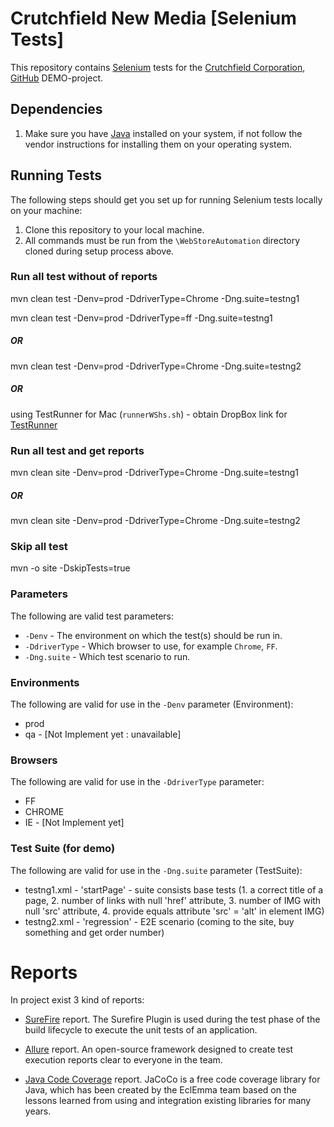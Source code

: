# Crutchfield New Media [Selenium Tests]
This repository contains [Selenium](http://seleniumhq.org/) tests for the [Crutchfield Corporation](https://www.crutchfield.com/), [GitHub](https://github.wsgc.com/ychukhari/WSI_Base)   DEMO-project.

## Dependencies
1. Make sure you have [Java](http://www.java.com/) installed on your system, if not follow the vendor instructions for installing them on your operating system.


## Running Tests
The following steps should get you set up for running Selenium tests locally on your machine:

1. Clone this repository to your local machine.
2. All commands must be run from the `\WebStoreAutomation` directory cloned during setup process above.


### Run all test without of reports
mvn clean test  -Denv=prod  -DdriverType=Chrome   -Dng.suite=testng1

mvn clean test  -Denv=prod  -DdriverType=ff   -Dng.suite=testng1
##### OR
mvn clean test  -Denv=prod  -DdriverType=Chrome   -Dng.suite=testng2
##### OR
using TestRunner for Mac (`runnerWShs.sh`) - obtain DropBox link  for [TestRunner](https://www.dropbox.com/s/ht1ckjtcy90jqfx/runnerWShs.sh?dl=0)


### Run all test and get reports
mvn clean site  -Denv=prod  -DdriverType=Chrome  -Dng.suite=testng1
##### OR
mvn clean site  -Denv=prod  -DdriverType=Chrome  -Dng.suite=testng2


### Skip all test
mvn -o site -DskipTests=true


### Parameters
The following are valid test parameters:

*	`-Denv` - The environment on which the test(s) should be run in.
*	`-DdriverType` - Which browser to use, for example `Chrome`, `FF`.
*	`-Dng.suite` - Which test scenario to run.



### Environments
The following are valid for use in the `-Denv` parameter (Environment):
*	prod
*   qa - [Not Implement yet : unavailable]



### Browsers
The following are valid for use in the `-DdriverType` parameter:

*	FF
*	CHROME
*	IE - [Not Implement yet]


### Test Suite (for demo)
The following are valid for use in the `-Dng.suite` parameter (TestSuite):

*	testng1.xml - 'startPage' - suite consists base tests (1. a correct title of a page, 2. number of links with null 'href' attribute, 3. number of IMG with null 'src' attribute, 4. provide equals attribute 'src' = 'alt' in element IMG)
*	testng2.xml - 'regression' - E2E scenario (coming to the site, buy something and get order number)


# Reports
In project exist 3 kind of reports:

- [SureFire](http://maven.apache.org/surefire/maven-surefire-plugin/) report. The Surefire Plugin is used during the test phase of the build lifecycle to execute the unit tests of an application.

- [Allure](http://allure.qatools.ru/) report. An open-source framework designed to create test execution reports clear to everyone in the team. 

- [Java Code Coverage](http://www.eclemma.org/jacoco/index.html) report. JaCoCo is a free code coverage library for Java, which has been created by the EclEmma team based on the lessons learned from using and integration existing libraries for many years. 


